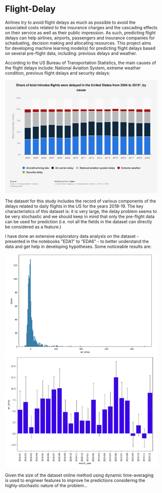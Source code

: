 # Flight-Delay
Airlines try to avoid flight delays as much as possible to avoid the associated costs related to the insurance charges and the cascading effects on their service as well as their public impression. As such, predicting flight delays can help airlines, airports, passengers and insurance companies for schadueling, decision making and allocating resources. This project aims for developing machine learning model(s) for predicting flight delays based on several pre-flight data, including: previous delays and weather.

According to the US Bureau of Transportation Statistics, the main causes of the flight delays include: National Aviation System, extreme weather condition, previous flight delays and security delays:

<img src="/Images/Image1.png">

The dataset for this study includes the record of various components of the delays related to daily flights in the US for the years 2018-19. The key characteristics of this dataset is: it is very large, the delay problem seems to be very stochastic and we should keep in mind that only the pre-flight data can be used for prediction (i.e. not all the fields in the dataset can directly be considered as a feature.)

I have done an extensive exploratory data analysis on the dataset - presented in the notebooks "EDA1" to "EDA6" - to better understand the data and get help in developing hypotheses. Some noticeable results are:

<img src="/Images/Image2.png">



<img src="/Images/Image3.png">





Given the size of the dataset  online method using dynamic time-averaging is used to engineer features to improve he predictions considering the highly-stochastic nature of the problem... 

